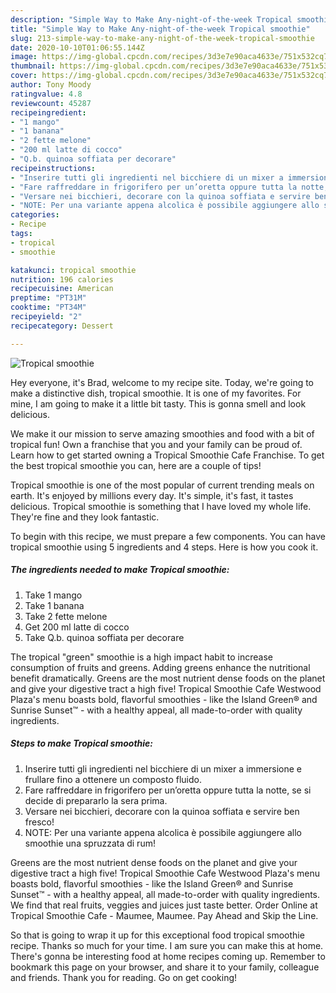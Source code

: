 ```yaml
---
description: "Simple Way to Make Any-night-of-the-week Tropical smoothie"
title: "Simple Way to Make Any-night-of-the-week Tropical smoothie"
slug: 213-simple-way-to-make-any-night-of-the-week-tropical-smoothie
date: 2020-10-10T01:06:55.144Z
image: https://img-global.cpcdn.com/recipes/3d3e7e90aca4633e/751x532cq70/tropical-smoothie-recipe-main-photo.jpg
thumbnail: https://img-global.cpcdn.com/recipes/3d3e7e90aca4633e/751x532cq70/tropical-smoothie-recipe-main-photo.jpg
cover: https://img-global.cpcdn.com/recipes/3d3e7e90aca4633e/751x532cq70/tropical-smoothie-recipe-main-photo.jpg
author: Tony Moody
ratingvalue: 4.8
reviewcount: 45287
recipeingredient:
- "1 mango"
- "1 banana"
- "2 fette melone"
- "200 ml latte di cocco"
- "Q.b. quinoa soffiata per decorare"
recipeinstructions:
- "Inserire tutti gli ingredienti nel bicchiere di un mixer a immersione e frullare fino a ottenere un composto fluido."
- "Fare raffreddare in frigorifero per un’oretta oppure tutta la notte, se si decide di prepararlo la sera prima."
- "Versare nei bicchieri, decorare con la quinoa soffiata e servire ben fresco!"
- "NOTE: Per una variante appena alcolica è possibile aggiungere allo smoothie una spruzzata di rum!"
categories:
- Recipe
tags:
- tropical
- smoothie

katakunci: tropical smoothie 
nutrition: 196 calories
recipecuisine: American
preptime: "PT31M"
cooktime: "PT34M"
recipeyield: "2"
recipecategory: Dessert

---
```



![Tropical smoothie](https://img-global.cpcdn.com/recipes/3d3e7e90aca4633e/751x532cq70/tropical-smoothie-recipe-main-photo.jpg)

Hey everyone, it's Brad, welcome to my recipe site. Today, we're going to make a distinctive dish, tropical smoothie. It is one of my favorites. For mine, I am going to make it a little bit tasty. This is gonna smell and look delicious.

We make it our mission to serve amazing smoothies and food with a bit of tropical fun! Own a franchise that you and your family can be proud of. Learn how to get started owning a Tropical Smoothie Cafe Franchise. To get the best tropical smoothie you can, here are a couple of tips!

Tropical smoothie is one of the most popular of current trending meals on earth. It's enjoyed by millions every day. It's simple, it's fast, it tastes delicious. Tropical smoothie is something that I have loved my whole life. They're fine and they look fantastic.


To begin with this recipe, we must prepare a few components. You can have tropical smoothie using 5 ingredients and 4 steps. Here is how you cook it.

<!--inarticleads1-->

##### The ingredients needed to make Tropical smoothie:

1. Take 1 mango
1. Take 1 banana
1. Take 2 fette melone
1. Get 200 ml latte di cocco
1. Take Q.b. quinoa soffiata per decorare


The tropical &#34;green&#34; smoothie is a high impact habit to increase consumption of fruits and greens. Adding greens enhance the nutritional benefit dramatically. Greens are the most nutrient dense foods on the planet and give your digestive tract a high five! Tropical Smoothie Cafe Westwood Plaza&#39;s menu boasts bold, flavorful smoothies - like the Island Green® and Sunrise Sunset™ - with a healthy appeal, all made-to-order with quality ingredients. 

<!--inarticleads2-->

##### Steps to make Tropical smoothie:

1. Inserire tutti gli ingredienti nel bicchiere di un mixer a immersione e frullare fino a ottenere un composto fluido.
1. Fare raffreddare in frigorifero per un’oretta oppure tutta la notte, se si decide di prepararlo la sera prima.
1. Versare nei bicchieri, decorare con la quinoa soffiata e servire ben fresco!
1. NOTE: Per una variante appena alcolica è possibile aggiungere allo smoothie una spruzzata di rum!


Greens are the most nutrient dense foods on the planet and give your digestive tract a high five! Tropical Smoothie Cafe Westwood Plaza&#39;s menu boasts bold, flavorful smoothies - like the Island Green® and Sunrise Sunset™ - with a healthy appeal, all made-to-order with quality ingredients. We find that real fruits, veggies and juices just taste better. Order Online at Tropical Smoothie Cafe - Maumee, Maumee. Pay Ahead and Skip the Line. 

So that is going to wrap it up for this exceptional food tropical smoothie recipe. Thanks so much for your time. I am sure you can make this at home. There's gonna be interesting food at home recipes coming up. Remember to bookmark this page on your browser, and share it to your family, colleague and friends. Thank you for reading. Go on get cooking!
